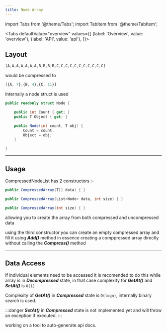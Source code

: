```yaml
---
title: Node Array
---
```


import Tabs from '@theme/Tabs';
import TabItem from '@theme/TabItem';

<Tabs
  defaultValue="overview"
  values={[
    {label: 'Overview', value: 'overview'},
    {label: 'API', value: 'api'},
  ]}>
<TabItem value="overview">

## Layout

```javascript title="Uncompressed Array"
[A,A,A,A,A,A,A,B,B,B,B,C,C,C,C,C,C,C,C,C,C,C]
```

would be compressed to

```javascript title="CompressedNodeList"
[{A, 7},{B, 4},{C, 11}]
```

Internally a node struct is used

```csharp title="Node"
public readonly struct Node {

    public int Count { get; }
    public T Object { get; }

    public Node(int count, T obj) {
        Count = count;
        Object = obj;
    }

}
```

---

## Usage

CompressedNodeList has 2 constructors :-

```csharp
public CompressedArray(T[] data) { }

public CompressedArray(List<Node> data, int size) { }

public CompressedArray(int size) { }
```

allowing you to create the array from both compressed and uncompressed data

using the third constructor you can create an empty compressed array and fill it using ***Add()*** method
in essence creating a comppressed array directly without calling the ***Compress()*** method

---

## Data Access

If individual elements need to be accessed it is recomended to do this while array is in ***Decompressed*** state, in that case complexity for ***GetAt()*** and ***SetAt()*** is `O(1)`

Complexity of ***GetAt()*** in ***Compressed*** state is `O(logn)`, internally binary search is used.

:::danger
***SetAt()*** in ***Compressed*** state is not implemented yet and will throw an exception if executed.
:::

</TabItem>
<TabItem value="api">
working on a tool to auto-generate api docs.
</TabItem>
</Tabs>